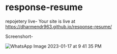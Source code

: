# response-resume

repojetery live- Your site is live at https://dharmendr963.github.io/response-resume/

Screenshort-

![WhatsApp Image 2023-01-17 at 9 41 35 PM](https://user-images.githubusercontent.com/114353361/213094852-21a233ce-aef9-4162-bec7-7ef86b365e5c.jpg)
